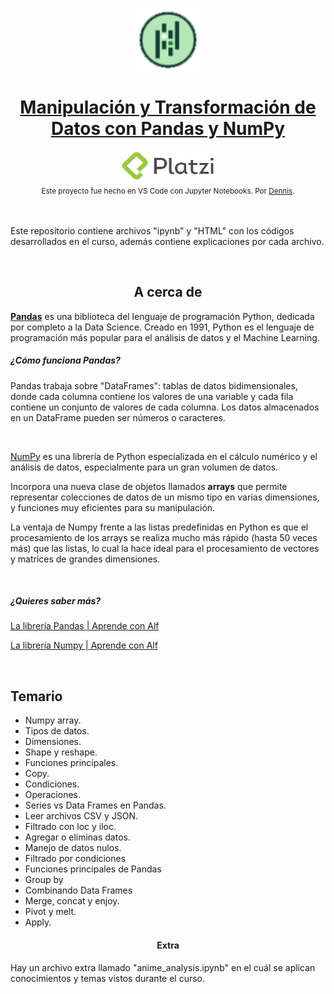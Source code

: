 <p align="center"><a href="https://platzi.com/cursos/pandas-numpy/"><img src="images/logo.png" alt="MarkText" width="100" height="100"></p>

<h1 align="center">Manipulación y Transformación de Datos con Pandas y NumPy</h1>

<div align="center">
  <a href="https://platzi.com">
    <img src="images/platzi.png" width="150" height="47" alt="Platzi">
  </a>
</div>

<div align="center">
  <sub>Este proyecto fue hecho en VS Code con Jupyter Notebooks. Por
    <a href="https://github.com/DensLopez">Dennis</a>.
  </sub>
</div>
<br />
<br />

Este repositorio contiene archivos "ipynb" y "HTML" con los códigos desarrollados en el curso, además contiene explicaciones por cada archivo.

<br />

<h2 align="center">A cerca de </h2>

[**Pandas**](https://pandas.pydata.org/docs/index.html) es una biblioteca del lenguaje de programación Python, dedicada por completo a la Data Science. Creado en 1991, Python es el lenguaje de programación más popular para el análisis de datos y el Machine Learning. 

##### **¿Cómo funciona Pandas?**

Pandas trabaja sobre "DataFrames": tablas de datos bidimensionales, donde cada columna contiene los valores de una variable y cada fila contiene un conjunto de valores de cada columna. Los datos almacenados en un DataFrame pueden ser números o caracteres.

<br />

[NumPy](https://www.numpy.org/) es una librería de Python especializada en el cálculo numérico y el análisis de datos, especialmente para un gran volumen de datos.

Incorpora una nueva clase de objetos llamados **arrays** que permite representar colecciones de datos de un mismo tipo en varias dimensiones, y funciones muy eficientes para su manipulación.

La ventaja de Numpy frente a las listas predefinidas en Python es que el procesamiento de los arrays se realiza mucho más rápido (hasta 50 veces más) que las listas, lo cual la hace ideal para el procesamiento de vectores y matrices de grandes dimensiones.

<br />

##### ¿Quieres saber más?

[La librería Pandas | Aprende con Alf](https://aprendeconalf.es/docencia/python/manual/pandas/)

[La librería Numpy | Aprende con Alf](https://aprendeconalf.es/docencia/python/manual/numpy/)

<br />

## Temario

- Numpy array.
- Tipos de datos.
- Dimensiones.
- Shape y reshape.
- Funciones principales.
- Copy. 
- Condiciones. 
- Operaciones.
- Series vs Data Frames en Pandas.
- Leer archivos CSV y JSON.
- Filtrado con loc y iloc.
- Agregar o eliminas datos.
- Manejo de datos nulos.
- Filtrado por condiciones
- Funciones principales de Pandas
- Group by
- Combinando Data Frames
- Merge, concat y enjoy.
- Pivot y melt.
- Apply.

<h4 align="center">Extra</h4>

Hay un archivo extra llamado "anime_analysis.ipynb" en el cuál se aplican conocimientos y temas vistos durante el curso.
